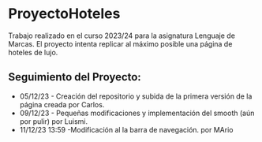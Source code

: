 # ProyectoHoteles
Trabajo realizado en el curso 2023/24 para la asignatura Lenguaje de Marcas.
El proyecto intenta replicar al máximo posible una página de hoteles de lujo.

## Seguimiento del Proyecto: 
- 05/12/23 - Creación del repositorio y subida de la primera versión de la página creada por Carlos.
- 09/12/23 - Pequeñas modificaciones y implementación del smooth (aún por pulir) por Luismi.
- 11/12/23 13:59 -Modificación al la barra de navegación. por MArio

